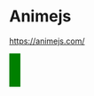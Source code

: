 # Animejs
<a href="https://animejs.com/" target="_blank">https://animejs.com/</a>

<div class="mobile-mockup__container">
  <span class="eye-tracker"></span>
  <span class="eye-tracker"></span>
  <span class="eye-tracker"></span>
</div>

<script>
import anime from 'animejs/lib/anime.es.js';
export default {
  name: 'animejs',
  mounted() {
    anime({
      targets: '.eye-tracker',
      translateX: function(el) {
        return el.getAttribute('data-x');
      },
      translateY: function(el, i) {
        return 50 + (-50 * i);
      },
      scale: function(el, i, l) {
        console.log(el, i, l);
        return (l - i) + .25;
      },
      
    });
  }
}
</script>
<style lang="less" scoped>
  .eye-tracker {
    display: block;
    width: 20px;
    height: 20px;
    background-color: green;
  }
</style>